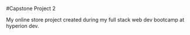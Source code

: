 #Capstone Project 2 

My online store project created during my full stack web dev bootcamp at hyperion dev.
